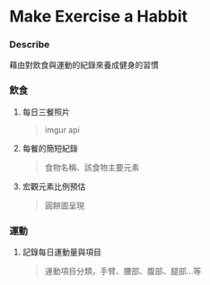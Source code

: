 # Make Exercise a Habbit

### Describe
藉由對飲食與運動的紀錄來養成健身的習慣

### 飲食
1. 每日三餐照片
   > imgur api
2. 每餐的簡短紀錄
   > 食物名稱、該食物主要元素
3. 宏觀元素比例預估
   > 圓餅圖呈現

### 運動
1. 記錄每日運動量與項目
   > 運動項目分類，手臂、腰部、腹部、腿部...等

